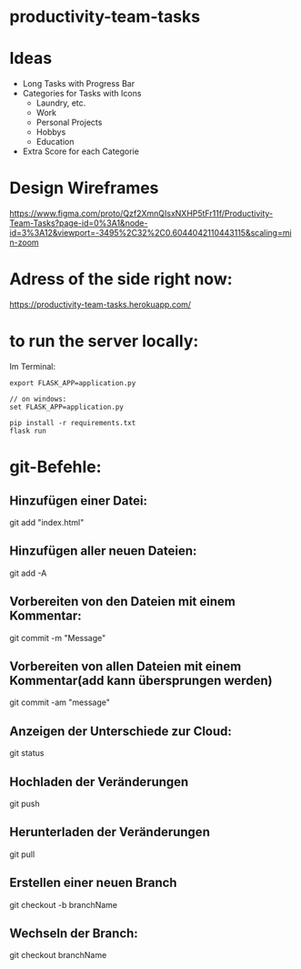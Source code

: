 # productivity-team-tasks

# Ideas

- Long Tasks with Progress Bar
- Categories for Tasks with Icons
  - Laundry, etc.
  - Work
  - Personal Projects
  - Hobbys
  - Education
- Extra Score for each Categorie

# Design Wireframes

https://www.figma.com/proto/Qzf2XmnQIsxNXHP5tFr11f/Productivity-Team-Tasks?page-id=0%3A1&node-id=3%3A12&viewport=-3495%2C32%2C0.6044042110443115&scaling=min-zoom

# Adress of the side right now:

https://productivity-team-tasks.herokuapp.com/

# to run the server locally:

Im Terminal:

```
export FLASK_APP=application.py

// on windows:
set FLASK_APP=application.py

pip install -r requirements.txt
flask run
```

# git-Befehle:

## Hinzufügen einer Datei:

git add "index.html"

## Hinzufügen aller neuen Dateien:

git add -A

## Vorbereiten von den Dateien mit einem Kommentar:

git commit -m "Message"

## Vorbereiten von allen Dateien mit einem Kommentar(add kann übersprungen werden)

git commit -am "message"

## Anzeigen der Unterschiede zur Cloud:

git status

## Hochladen der Veränderungen

git push

## Herunterladen der Veränderungen

git pull

## Erstellen einer neuen Branch

git checkout -b branchName

## Wechseln der Branch:

git checkout branchName

